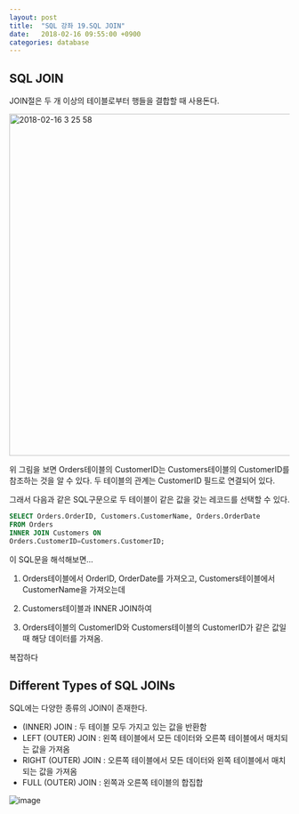 ```yaml
---
layout: post
title:  "SQL 강좌 19.SQL JOIN"
date:   2018-02-16 09:55:00 +0900
categories: database
---
```


## SQL JOIN

JOIN절은 두 개 이상의 테이블로부터 행들을 결합할 때 사용돈다. 


<img width="615" alt="2018-02-16 3 25 58" src="https://user-images.githubusercontent.com/33015649/36295910-c917ec8a-132d-11e8-8ca7-f2e1f82a3d5e.png">

위 그림을 보면 Orders테이블의 CustomerID는 Customers테이블의 CustomerID를 참조하는 것을 알 수 있다. 두 테이블의 관계는 CustomerID 필드로 연결되어 있다.

그래서 다음과 같은 SQL구문으로 두 테이블이 같은 값을 갖는 레코드를 선택할 수 있다.


```sql
SELECT Orders.OrderID, Customers.CustomerName, Orders.OrderDate
FROM Orders
INNER JOIN Customers ON
Orders.CustomerID=Customers.CustomerID;
```

이 SQL문을 해석해보면...

1) Orders테이블에서 OrderID, OrderDate를 가져오고, Customers테이블에서 CustomerName을 가져오는데  

2) Customers테이블과 INNER JOIN하여 

3) Orders테이블의 CustomerID와 Customers테이블의 CustomerID가 같은 값일 때 해당 데이터를 가져옴.

복잡하다

## Different Types of SQL JOINs

SQL에는 다양한 종류의 JOIN이 존재한다.

- (INNER) JOIN : 두 테이블 모두 가지고 있는 값을 반환함
- LEFT (OUTER) JOIN : 왼쪽 테이블에서 모든 데이터와 오른쪽 테이블에서 매치되는 값을 가져옴
- RIGHT (OUTER) JOIN : 오른쪽 테이블에서 모든 데이터와 왼쪽 테이블에서 매치되는 값을 가져옴
- FULL (OUTER) JOIN : 왼쪽과 오른쪽 테이블의 합집합

![image](https://user-images.githubusercontent.com/33015649/36296203-86619ed4-132f-11e8-8256-1ae19d2627ca.png)


